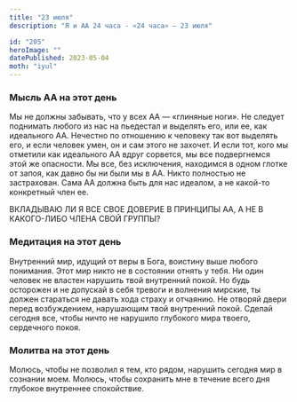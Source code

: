 ```yaml
---
title: "23 июля"
description: "Я и АА 24 часа - «24 часа» — 23 июля"

id: "205"
heroImage: ""
datePublished: 2023-05-04
moth: "iyul"
---
```


### Мысль АА на этот день

Мы не должны забывать, что у всех АА — «глиняные ноги». Не следует поднимать
любого из нас на пьедестал и выделять его, или ее, как идеального АА. Нечестно
по отношению к человеку так вот выделять его, и если человек умен, он и сам
этого не захочет. И если тот, кого мы отметили как идеального АА вдруг
сорвется, мы все подвергнемся этой же опасности. Мы все, без исключения,
находимся в одном глотке от запоя, как давно бы ни были мы в АА. Никто
полностью не застрахован. Сама АА должна быть для нас идеалом, а не какой-то
конкретный член ее.

ВКЛАДЫВАЮ ЛИ Я ВСЕ СВОЕ ДОВЕРИЕ В ПРИНЦИПЫ АА, А НЕ В КАКОГО-ЛИБО ЧЛЕНА СВОЙ
ГРУППЫ?

### Медитация на этот день

Внутренний мир, идущий от веры в Бога, воистину выше любого понимания. Этот
мир никто не в состоянии отнять у тебя. Ни один человек не властен нарушить
твой внутренний покой. Но будь осторожен и не допускай в себя тревоги и
волнения мирские, ты должен стараться не давать хода страху и отчаянию. Не
отворяй двери перед возбуждением, нарушающим твой внутренний покой. Сделай
сегодня все, чтобы ничто не нарушило глубокого мира твоего, сердечного покоя.

### Молитва на этот день

Молюсь, чтобы не позволил я тем, кто рядом, нарушить сегодня мир в сознании
моем. Молюсь, чтобы сохранить мне в течение всего дня глубокое внутреннее
спокойствие.
